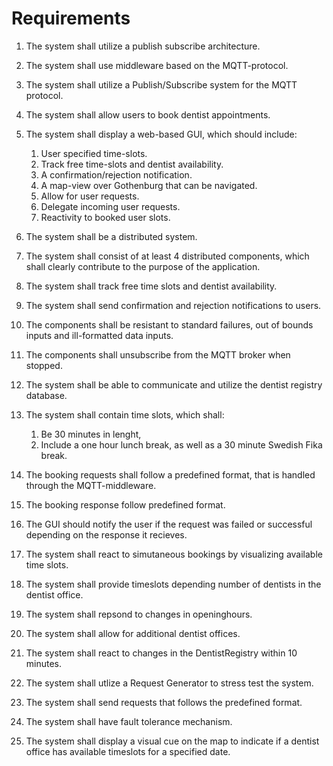 # Requirements

1. The system shall utilize a publish subscribe architecture.

1. The system shall use middleware based on the MQTT-protocol.

1. The system shall utilize a Publish/Subscribe system for the MQTT protocol.

1. The system shall allow users to book dentist appointments.

1. The system shall display a web-based GUI, which should include:
    1.  User specified time-slots.
    1. Track free time-slots and dentist availability.
    1. A confirmation/rejection notification.
    1. A map-view over Gothenburg that can be navigated.
    1. Allow for user requests.
    1. Delegate incoming user requests.
    1. Reactivity to booked user slots.

1. The system shall be a distributed system.

1. The system shall consist of at least 4 distributed components, which shall clearly contribute to the purpose of the application.

1. The system shall track free time slots and dentist availability.

1. The system shall send confirmation and rejection notifications to users.

1. The components shall be resistant to standard failures, out of bounds inputs and ill-formatted data inputs.

1. The components shall unsubscribe from the MQTT broker when stopped.

1. The system shall be able to communicate and utilize the dentist registry database.

1. The system shall contain time slots, which shall:
    1. Be 30 minutes in lenght,
    1. Include a one hour lunch break, as well as a 30 minute Swedish Fika break.

1. The booking requests shall follow a predefined format, that is handled through the MQTT-middleware.

1. The booking response follow predefined format.

1. The GUI should notify the user if the request was failed or successful depending on the response it recieves.

1. The system shall react to simutaneous bookings by visualizing available time slots.

1. The system shall provide timeslots depending number of dentists in the dentist office.

1. The system shall repsond to changes in openinghours.

1. The system shall allow for additional dentist offices.

1. The system shall react to changes in the DentistRegistry within 10 minutes.

1. The system shall utlize a Request Generator to stress test the system.

1. The system shall send requests that follows the predefined format. 

1. The system shall have fault tolerance mechanism. 

1. The system shall display a visual cue on the map to indicate if a dentist office has available timeslots for a specified date.